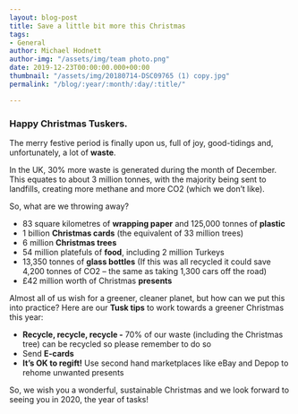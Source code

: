 ```yaml
---
layout: blog-post
title: Save a little bit more this Christmas
tags:
- General
author: Michael Hodnett
author-img: "/assets/img/team photo.png"
date: 2019-12-23T00:00:00.000+00:00
thumbnail: "/assets/img/20180714-DSC09765 (1) copy.jpg"
permalink: "/blog/:year/:month/:day/:title/"

---
```

### Happy Christmas Tuskers.

The merry festive period is finally upon us, full of joy, good-tidings and, unfortunately, a lot of **waste**.

In the UK, 30% more waste is generated during the month of December. This equates to about 3 million tonnes, with the majority being sent to landfills, creating more methane and more CO2 (which we don’t like).

So, what are we throwing away?

* 83 square kilometres of **wrapping paper** and 125,000 tonnes of **plastic**
* 1 billion **Christmas cards** (the equivalent of 33 million trees)
* 6 million **Christmas trees**
* 54 million platefuls of **food**, including 2 million Turkeys
* 13,350 tonnes of **glass bottles** (If this was all recycled it could save 4,200 tonnes of CO2 – the same as taking 1,300 cars off the road)
* £42 million worth of Christmas **presents**

Almost all of us wish for a greener, cleaner planet, but how can we put this into practice? Here are our **Tusk tips** to work towards a greener Christmas this year:

* **Recycle, recycle, recycle -** 70% of our waste (including the Christmas tree) can be recycled so please remember to do so
* Send **E-cards**
* **It’s OK to regift!** Use second hand marketplaces like eBay and Depop to rehome unwanted presents

So, we wish you a wonderful, sustainable Christmas and we look forward to seeing you in 2020, the year of tasks!